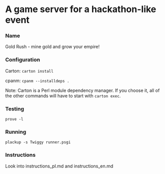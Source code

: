 A game server for a hackathon-like event
===========

### Name
Gold Rush - mine gold and grow your empire!

### Configuration
Carton: `carton install`

cpanm: `cpanm --installdeps .`

Note: Carton is a Perl module dependency manager. If you choose it, all of the other commands will have to start with `carton exec`.

### Testing
`prove -l`

### Running
`plackup -s Twiggy runner.psgi`

### Instructions
Look into instructions_pl.md and instructions_en.md
